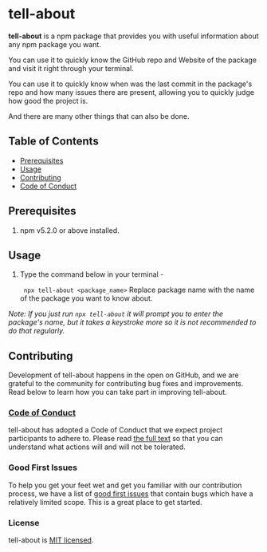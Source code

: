 # tell-about

**tell-about** is a npm package that provides you with useful information about any npm package you want. 

You can use it to quickly know the GitHub repo and Website of the package and visit it right through your terminal.

You can use it to quickly know when was the last commit in the package's repo and how many issues there are present, allowing you to quickly judge how good the project is.

And there are many other things that can also be done.

## Table of Contents

- [Prerequisites](#prerequisites)
- [Usage](#usage)
- [Contributing](#contributing)
- [Code of Conduct](#code-of-conduct)

## Prerequisites

1. npm v5.2.0 or above installed.

## Usage

1. Type the command below in your terminal -

   ``` npx tell-about <package_name>``` 
   Replace package name with the name of the package you want to know about.

*Note: If you just run `npx tell-about` it will prompt you to enter the package's name, but it takes a keystroke more so it is not recommended to do that regularly.*


## Contributing

Development of tell-about happens in the open on GitHub, and we are grateful to the community for contributing bug fixes and improvements. Read below to learn how you can take part in improving tell-about.

### [Code of Conduct](./CODE_OF_CONDUCT.md)

tell-about has adopted a Code of Conduct that we expect project participants to adhere to. Please read [the full text](./CODE_OF_CONDUCT.md) so that you can understand what actions will and will not be tolerated.

### Good First Issues

To help you get your feet wet and get you familiar with our contribution process, we have a list of [good first issues](https://github.com/organization--or-user/repo-name/labels/good%20first%20issue) that contain bugs which have a relatively limited scope. This is a great place to get started.

### License

tell-about is [MIT licensed](./LICENSE).